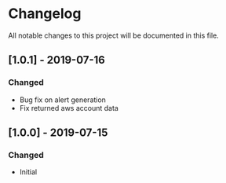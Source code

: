 # Changelog
All notable changes to this project will be documented in this file.

## [1.0.1] - 2019-07-16
### Changed
- Bug fix on alert generation
- Fix returned aws account data

## [1.0.0] - 2019-07-15
### Changed
- Initial
